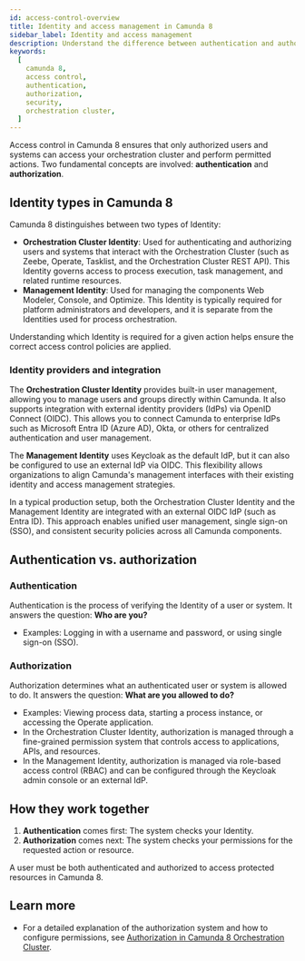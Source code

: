 ```yaml
---
id: access-control-overview
title: Identity and access management in Camunda 8
sidebar_label: Identity and access management
description: Understand the difference between authentication and authorization in Camunda 8, and how they work together to secure your orchestration cluster.
keywords:
  [
    camunda 8,
    access control,
    authentication,
    authorization,
    security,
    orchestration cluster,
  ]
---
```


Access control in Camunda 8 ensures that only authorized users and systems can access your orchestration cluster and perform permitted actions. Two fundamental concepts are involved: **authentication** and **authorization**.

## Identity types in Camunda 8

Camunda 8 distinguishes between two types of Identity:

- **Orchestration Cluster Identity**: Used for authenticating and authorizing users and systems that interact with the Orchestration Cluster (such as Zeebe, Operate, Tasklist, and the Orchestration Cluster REST API). This Identity governs access to process execution, task management, and related runtime resources.
- **Management Identity**: Used for managing the components Web Modeler, Console, and Optimize. This Identity is typically required for platform administrators and developers, and it is separate from the Identities used for process orchestration.

Understanding which Identity is required for a given action helps ensure the correct access control policies are applied.

### Identity providers and integration

The **Orchestration Cluster Identity** provides built-in user management, allowing you to manage users and groups directly within Camunda. It also supports integration with external identity providers (IdPs) via OpenID Connect (OIDC). This allows you to connect Camunda to enterprise IdPs such as Microsoft Entra ID (Azure AD), Okta, or others for centralized authentication and user management.

The **Management Identity** uses Keycloak as the default IdP, but it can also be configured to use an external IdP via OIDC. This flexibility allows organizations to align Camunda's management interfaces with their existing identity and access management strategies.

In a typical production setup, both the Orchestration Cluster Identity and the Management Identity are integrated with an external OIDC IdP (such as Entra ID). This approach enables unified user management, single sign-on (SSO), and consistent security policies across all Camunda components.

## Authentication vs. authorization

### Authentication

Authentication is the process of verifying the Identity of a user or system. It answers the question: **Who are you?**

- Examples: Logging in with a username and password, or using single sign-on (SSO).

### Authorization

Authorization determines what an authenticated user or system is allowed to do. It answers the question: **What are you allowed to do?**

- Examples: Viewing process data, starting a process instance, or accessing the Operate application.
- In the Orchestration Cluster Identity, authorization is managed through a fine-grained permission system that controls access to applications, APIs, and resources.
- In the Management Identity, authorization is managed via role-based access control (RBAC) and can be configured through the Keycloak admin console or an external IdP.

## How they work together

1. **Authentication** comes first: The system checks your Identity.
2. **Authorization** comes next: The system checks your permissions for the requested action or resource.

A user must be both authenticated and authorized to access protected resources in Camunda 8.

## Learn more

- For a detailed explanation of the authorization system and how to configure permissions, see [Authorization in Camunda 8 Orchestration Cluster](./authorizations.md).
